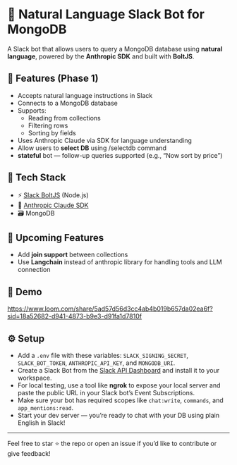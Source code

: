 # 🧠 Natural Language Slack Bot for MongoDB

A Slack bot that allows users to query a MongoDB database using **natural language**, powered by the **Anthropic SDK** and built with **BoltJS**.

## 🚀 Features (Phase 1)

- Accepts natural language instructions in Slack
- Connects to a MongoDB database
- Supports:
  - Reading from collections
  - Filtering rows
  - Sorting by fields
- Uses Anthropic Claude via SDK for language understanding
- Allow users to **select DB** using /selectdb command
- **stateful** bot — follow-up queries supported (e.g., “Now sort by price”)

## 🧰 Tech Stack

- ⚡️ [Slack BoltJS](https://slack.dev/bolt-js/) (Node.js)
- 🧠 [Anthropic Claude SDK](https://docs.anthropic.com/)
- 🗃️ MongoDB

## 🎯 Upcoming Features

- Add **join support** between collections
- Use **Langchain** instead of anthropic library for handling tools and LLM connection  

## 📸 Demo

https://www.loom.com/share/5ad57d56d3cc4ab4b019b657da02ea6f?sid=18a52682-d941-4873-b9e3-d91fa1d7810f

## ⚙️ Setup

- Add a `.env` file with these variables: `SLACK_SIGNING_SECRET`, `SLACK_BOT_TOKEN`, `ANTHROPIC_API_KEY`, and `MONGODB_URI`.
- Create a Slack Bot from the [Slack API Dashboard](https://api.slack.com/apps) and install it to your workspace.
- For local testing, use a tool like **ngrok** to expose your local server and paste the public URL in your Slack bot’s Event Subscriptions.
- Make sure your bot has required scopes like `chat:write`, `commands`, and `app_mentions:read`.
- Start your dev server — you’re ready to chat with your DB using plain English in Slack!


---

Feel free to star ⭐ the repo or open an issue if you’d like to contribute or give feedback!
